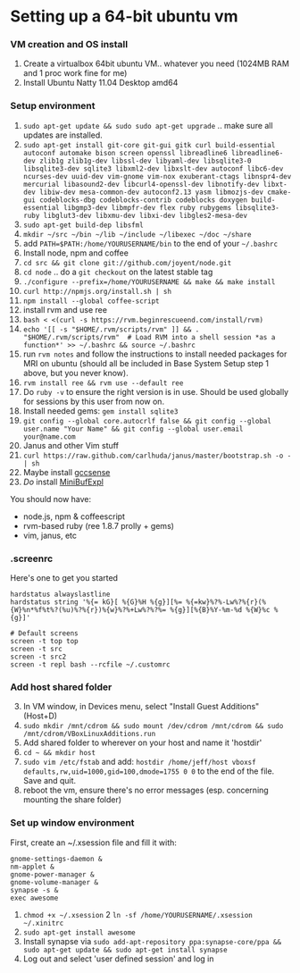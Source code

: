 # Setting up a 64-bit ubuntu vm

### VM creation and OS install
1. Create a virtualbox 64bit ubuntu VM.. whatever you need (1024MB RAM and 1 proc work fine for me)
2. Install Ubuntu Natty 11.04 Desktop amd64

### Setup environment
1. `sudo apt-get update && sudo sudo apt-get upgrade` .. make sure all
   updates are installed.
2. `sudo apt-get install git-core git-gui gitk curl build-essential autoconf automake bison screen openssl libreadline6 libreadline6-dev zlib1g zlib1g-dev libssl-dev libyaml-dev libsqlite3-0 libsqlite3-dev sqlite3 libxml2-dev libxslt-dev autoconf libc6-dev ncurses-dev uuid-dev vim-gnome vim-nox exuberant-ctags libnspr4-dev mercurial libasound2-dev libcurl4-openssl-dev libnotify-dev libxt-dev libiw-dev mesa-common-dev autoconf2.13 yasm libmozjs-dev cmake-gui codeblocks-dbg codeblocks-contrib codeblocks doxygen build-essential libgmp3-dev libmpfr-dev flex ruby rubygems libsqlite3-ruby libglut3-dev libxmu-dev libxi-dev libgles2-mesa-dev`
3. `sudo apt-get build-dep libsfml`
4. `mkdir ~/src ~/bin ~/lib ~/include ~/libexec ~/doc ~/share`
5. add `PATH=$PATH:/home/YOURUSERNAME/bin` to the end of your `~/.bashrc`
4. Install node, npm and coffee
  2. `cd src && git clone git://github.com/joyent/node.git`
  3. `cd node` .. do a `git checkout` on the latest stable tag
  4. `./configure --prefix=/home/YOURUSERNAME && make && make install`
  5. `curl http://npmjs.org/install.sh | sh`
  6. `npm install --global coffee-script`
2. install rvm and use ree
  1. `bash < <(curl -s https://rvm.beginrescueend.com/install/rvm)`
  2. `echo '[[ -s "$HOME/.rvm/scripts/rvm" ]] && .
     "$HOME/.rvm/scripts/rvm"  # Load RVM into a shell session *as a
function*' >> ~/.bashrc && source ~/.bashrc` 
  3. run `rvm notes` and follow the instructions to install needed
     packages for MRI on ubuntu (should all be included in Base System
Setup step 1 above, but you never know).
  4. `rvm install ree && rvm use --default ree`
  5. Do `ruby -v` to ensure the right version is in use. Should be used
     globally for sessions by this user from now on. 
  6. Install needed gems: `gem install sqlite3`
3. `git config --global core.autocrlf false && git config --global
   user.name "Your Name" && git config --global user.email
your@name.com`
5. Janus and other Vim stuff
  4. `curl https://raw.github.com/carlhuda/janus/master/bootstrap.sh -o - | sh`
  1. Maybe install [gccsense](http://cx4a.org/software/gccsense/manual.html#gccrec)
  2. _Do_ install [MiniBufExpl](https://github.com/fholgado/minibufexpl.vim)

You should now have:

- node.js, npm & coffeescript
- rvm-based ruby (ree 1.8.7 prolly + gems)
- vim, janus, etc

### .screenrc
Here's one to get you started

    hardstatus alwayslastline
    hardstatus string '%{= kG}[ %{G}%H %{g}][%= %{=kw}%?%-Lw%?%{r}(%{W}%n*%f%t%?(%u)%?%{r})%{w}%?%+Lw%?%?%= %{g}][%{B}%Y-%m-%d %{W}%c %{g}]'
    
    # Default screens
    screen -t top top
    screen -t src
    screen -t src2
    screen -t repl bash --rcfile ~/.customrc

### Add host shared folder
3. In VM window, in Devices menu, select "Install Guest Additions"
   (Host+D)
4. `sudo mkdir /mnt/cdrom && sudo mount /dev/cdrom /mnt/cdrom && sudo
   /mnt/cdrom/VBoxLinuxAdditions.run`
5. Add shared folder to wherever on your host and name it 'hostdir'
  1. `cd ~ && mkdir host`
  2. `sudo vim /etc/fstab` and add:
  `hostdir /home/jeff/host vboxsf defaults,rw,uid=1000,gid=100,dmode=1755
0 0` to the end of the file. Save and quit.
6. reboot the vm, ensure there's no error messages (esp. concerning
   mounting the share folder)

### Set up window environment
First, create an ~/.xsession file and fill it with:

    gnome-settings-daemon &
    nm-applet &
    gnome-power-manager &
    gnome-volume-manager &
    synapse -s &
    exec awesome

1. `chmod +x ~/.xsession`
2  `ln -sf /home/YOURUSERNAME/.xsession ~/.xinitrc`
1. `sudo apt-get install awesome`
2. Install synapse via `sudo add-apt-repository ppa:synapse-core/ppa && sudo apt-get update && sudo apt-get install synapse`
4. Log out and select 'user defined session' and log in

